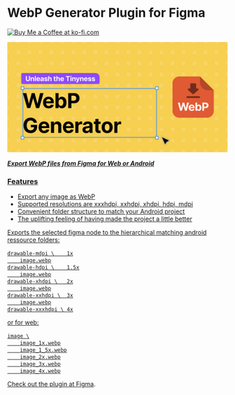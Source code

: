 # WebP Generator Plugin for Figma

<a href='https://ko-fi.com/webpgen' target='_blank'><img height='35' style='border:0px;height:46px;' src='https://az743702.vo.msecnd.net/cdn/kofi3.png?v=0' border='0' alt='Buy Me a Coffee at ko-fi.com' />

![Cover](figma/Cover_Art.png)

***Export WebP files from Figma for Web or Android***

### Features
- Export any image as WebP
- Supported resolutions are xxxhdpi, xxhdpi, xhdpi, hdpi, mdpi
- Convenient folder structure to match your Android project
- The uplifting feeling of having made the project a little better

Exports the selected figma node to the hierarchical matching android ressource folders:

```
drawable-mdpi \    1x
    image.webp
drawable-hdpi \    1.5x
    image.webp
drawable-xhdpi \   2x
    image.webp
drawable-xxhdpi \  3x
    image.webp
drawable-xxxhdpi \ 4x
```

or for web:

```
image \
    image_1x.webp
    image_1_5x.webp
    image_2x.webp
    image_3x.webp
    image_4x.webp
```

Check out the plugin at [Figma](https://www.figma.com/community/plugin/1181873200384736932). 
